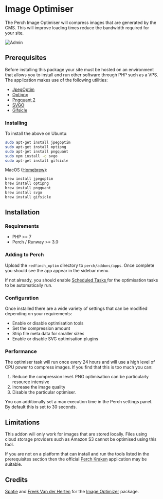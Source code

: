 # Image Optimiser

The Perch Image Optimiser will compress images that are generated by the CMS. This will improve loading times reduce the bandwidth required for your site.

![Admin](https://redfinch.github.io/Perch-Image-Optim/perch-optimiser-admin.png)

## Prerequisites

Before installing this package your site must be hosted on an environment that allows you to install and run other software through PHP such as a VPS. The application makes use of the following utilities:

* [JpegOptim](http://freecode.com/projects/jpegoptim)
* [Optipng](http://optipng.sourceforge.net/)
* [Pngquant 2](https://pngquant.org/)
* [SVGO](https://github.com/svg/svgo)
* [Gifsicle](http://www.lcdf.org/gifsicle/)

### Installing

To install the above on Ubuntu:

```bash
sudo apt-get install jpegoptim
sudo apt-get install optipng
sudo apt-get install pngquant
sudo npm install -g svgo
sudo apt-get install gifsicle
```

MacOS ([Homebrew](https://brew.sh/)):

```bash
brew install jpegoptim
brew install optipng
brew install pngquant
brew install svgo
brew install gifsicle
```

## Installation

### Requirements

* PHP >= 7
* Perch / Runway >= 3.0

### Adding to Perch

Upload the `redfinch_optim` directory to `perch/addons/apps`. Once complete you should see the app appear in the sidebar menu.

If not already, you should enable [Scheduled Tasks ](https://docs.grabaperch.com/perch/getting-started/installing/scheduled-tasks/)for the optimisation tasks to be automatically run.

### Configuration

Once installed there are a wide variety of settings that can be modified depending on your requirements:

* Enable or disable optimisation tools
* Set the compression amount
* Strip file meta data for smaller sizes
* Enable or disable SVG optimisation plugins

### Performance

The optimiser task will run once every 24 hours and will use a high level of CPU power to compress images. If you find that this is too much you can:

1. Reduce the compression level. PNG optimisation can be particularly resource intensive
2. Increase the image quality
3. Disable the particular optimiser.

You can additionally set a max execution time in the Perch settings panel. By default this is set to 30 seconds.

## Limitations

This addon will only work for images that are stored locally. Files using cloud storage providers such as Amazon S3 cannot be optimised using this tool.

If you are not on a platform that can install and run the tools listed in the prerequisites section then the official [Perch Kraken](https://addons.perchcms.com/addons/kraken) application may be suitable.

## Credits

[Spatie](https://spatie.be) and [Freek Van der Herten](https://github.com/freekmurze) for the [Image Optimizer](https://github.com/spatie/image-optimizer/) package.
